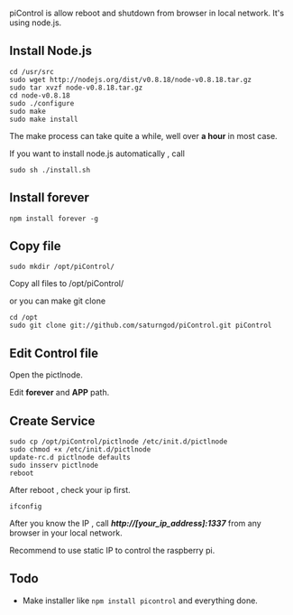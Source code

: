 piControl is allow reboot and shutdown from browser in local network. It's using node.js.

## Install Node.js

	cd /usr/src
	sudo wget http://nodejs.org/dist/v0.8.18/node-v0.8.18.tar.gz
	sudo tar xvzf node-v0.8.18.tar.gz
	cd node-v0.8.18
	sudo ./configure
	sudo make
	sudo make install
	
The make process can take quite a while, well over **a hour** in most case.

If you want to install node.js automatically , call

	sudo sh ./install.sh

## Install forever

	npm install forever -g
	
## Copy file

	sudo mkdir /opt/piControl/
	
Copy all files to /opt/piControl/

or you can make git clone

	cd /opt
	sudo git clone git://github.com/saturngod/piControl.git piControl

## Edit Control file

Open the pictlnode.

Edit **forever** and **APP** path.

## Create Service

	sudo cp /opt/piControl/pictlnode /etc/init.d/pictlnode
	sudo chmod +x /etc/init.d/pictlnode
	update-rc.d pictlnode defaults
	sudo insserv pictlnode
	reboot
	
After reboot , check your ip first.

	ifconfig
	
After you know the IP , call ***http://[your_ip_address]:1337*** from any browser in your local network.

Recommend to use static IP to control the raspberry pi.



## Todo 

- Make installer like `npm install picontrol` and everything done.